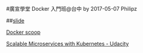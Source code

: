 #廣宣學堂 Docker 入門班@台中 by 2017-05-07 Philipz

##[slide](./Docker_Workshop_0507.pdf)

[Docker scoop](http://docker-software-inc.scoop.it/t/docker-by-docker)

[Scalable Microservices with Kubernetes - Udacity](https://classroom.udacity.com/courses/ud615/)

